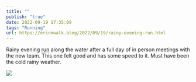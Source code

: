 ```yaml
---
title: ""
publish: "true"
date: 2022-09-19 17:35:09
tags: "Running"
url: https://ericmwalk.blog/2022/09/19/rainy-evening-run.html
---
```


Rainy evening [run](http://www.strava.com/activities/7835553382) along the water after a full day of in person meetings with the new team. This one felt good and has some speed to it. Must have been the cold rainy weather.

![](https://ericmwalk.blog/uploads/2022/0626be0b03.jpg)